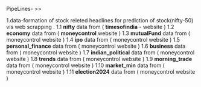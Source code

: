 PipeLines- >>

1.data-formation of stock releted headlines for prediction of stock(nifty-50) vis web scrapping .
  1.1  **nifty** data from (  **timesofindia** - website )
  1.2  **economy** data from ( **moneycontrol** website )
  1.3  **mutualFund** data from ( moneycontrol website )
  1.4  **ipo** data from ( moneycontrol website )
  1.5  **personal_finance** data from ( moneycontrol website )
  1.6  **business** data from ( moneycontrol website )
  1.7  **indian_political** data from ( moneycontrol website )
  1.8  **trends** data from ( moneycontrol website )
  1.9  **morning_trade** data from ( moneycontrol website )
  1.10 **market_min** data from ( moneycontrol website )
  1.11 **election2024** data from ( moneycontrol website )

  
